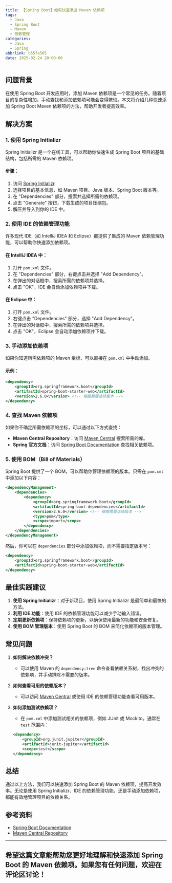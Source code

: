 ```yaml
---
title: 【Spring Boot】如何快速添加 Maven 依赖项
tags:
  - Java
  - Spring Boot
  - Maven
  - 依赖管理
categories:
  - Java
  - Spring
abbrlink: b55fa565
date: 2025-02-24 20:00:00
---
```


## 问题背景

在使用 Spring Boot 开发应用时，添加 Maven 依赖项是一个常见的任务。随着项目的复杂性增加，手动查找和添加依赖项可能会变得繁琐。本文将介绍几种快速添加 Spring Boot Maven 依赖项的方法，帮助开发者提高效率。

## 解决方案

### 1. 使用 Spring Initializr

Spring Initializr 是一个在线工具，可以帮助你快速生成 Spring Boot 项目的基础结构，包括所需的 Maven 依赖项。

#### 步骤：

1. 访问 [Spring Initializr](https://start.spring.io/).
2. 选择项目的基本信息，如 Maven 项目、Java 版本、Spring Boot 版本等。
3. 在 "Dependencies" 部分，搜索并选择所需的依赖项。
4. 点击 "Generate" 按钮，下载生成的项目压缩包。
5. 解压并导入到你的 IDE 中。

### 2. 使用 IDE 的依赖管理功能

许多现代 IDE（如 IntelliJ IDEA 和 Eclipse）都提供了集成的 Maven 依赖管理功能，可以帮助你快速添加依赖项。

#### 在 IntelliJ IDEA 中：

1. 打开 `pom.xml` 文件。
2. 在 "Dependencies" 部分，右键点击并选择 "Add Dependency"。
3. 在弹出的对话框中，搜索所需的依赖项并选择。
4. 点击 "OK"，IDE 会自动添加依赖项并下载。

#### 在 Eclipse 中：

1. 打开 `pom.xml` 文件。
2. 右键点击 "Dependencies" 部分，选择 "Add Dependency"。
3. 在弹出的对话框中，搜索所需的依赖项并选择。
4. 点击 "OK"，Eclipse 会自动添加依赖项并下载。

### 3. 手动添加依赖项

如果你知道所需依赖项的 Maven 坐标，可以直接在 `pom.xml` 中手动添加。

#### 示例：

```xml
<dependency>
    <groupId>org.springframework.boot</groupId>
    <artifactId>spring-boot-starter-web</artifactId>
    <version>2.6.0</version> <!-- 根据需要选择版本 -->
</dependency>
```

### 4. 查找 Maven 依赖项

如果你不确定所需依赖项的坐标，可以通过以下方式查找：

- **Maven Central Repository**：访问 [Maven Central](https://search.maven.org/) 搜索所需的库。
- **Spring 官方文档**：访问 [Spring Boot Documentation](https://docs.spring.io/spring-boot/docs/current/reference/htmlsingle/) 查找相关依赖项。

### 5. 使用 BOM（Bill of Materials）

Spring Boot 提供了一个 BOM，可以帮助你管理依赖项的版本。只需在 `pom.xml` 中添加以下内容：

```xml
<dependencyManagement>
    <dependencies>
        <dependency>
            <groupId>org.springframework.boot</groupId>
            <artifactId>spring-boot-dependencies</artifactId>
            <version>2.6.0</version> <!-- 根据需要选择版本 -->
            <type>pom</type>
            <scope>import</scope>
        </dependency>
    </dependencies>
</dependencyManagement>
```

然后，你可以在 `dependencies` 部分中添加依赖项，而不需要指定版本号：

```xml
<dependency>
    <groupId>org.springframework.boot</groupId>
    <artifactId>spring-boot-starter-web</artifactId>
</dependency>
```

## 最佳实践建议

1. **使用 Spring Initializr**：对于新项目，使用 Spring Initializr 是最简单和最快的方法。
2. **利用 IDE 功能**：使用 IDE 的依赖管理功能可以减少手动输入错误。
3. **定期更新依赖项**：保持依赖项的更新，以确保使用最新的功能和安全修复。
4. **使用 BOM 管理版本**：使用 Spring Boot 的 BOM 来简化依赖项的版本管理。

## 常见问题

1. **如何解决依赖冲突？**
   - 可以使用 Maven 的 `dependency:tree` 命令查看依赖关系树，找出冲突的依赖项，并手动排除不需要的版本。

2. **如何查看可用的依赖版本？**
   - 可以访问 [Maven Central](https://search.maven.org/) 或使用 IDE 的依赖管理功能查看可用版本。

3. **如何添加测试依赖项？**
   - 在 `pom.xml` 中添加测试相关的依赖项，例如 JUnit 或 Mockito，通常在 `test` 范围内：

   ```xml
   <dependency>
       <groupId>org.junit.jupiter</groupId>
       <artifactId>junit-jupiter</artifactId>
       <scope>test</scope>
   </dependency>
   ```

## 总结

通过以上方法，我们可以快速添加 Spring Boot 的 Maven 依赖项，提高开发效率。无论是使用 Spring Initializr、IDE 的依赖管理功能，还是手动添加依赖项，都能有效地管理项目的依赖关系。

## 参考资料

- [Spring Boot Documentation](https://docs.spring.io/spring-boot/docs/current/reference/htmlsingle/)
- [Maven Central Repository](https://search.maven.org/)

---

希望这篇文章能帮助您更好地理解和快速添加 Spring Boot 的 Maven 依赖项。如果您有任何问题，欢迎在评论区讨论！
--- 
 